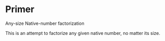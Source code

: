 # Primer

Any-size Native-number factorization

This is an attempt to factorize any given native number, no matter its size.
